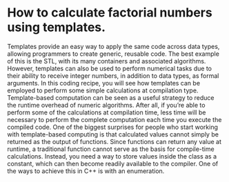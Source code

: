 # How to calculate factorial numbers using templates.
Templates provide an easy way to apply the same code across data types, allowing programmers to create
generic, reusable code. The best example of this is the STL, with its many containers and associated
algorithms. However, templates can also be used to perform numerical tasks due to their ability to receive
integer numbers, in addition to data types, as formal arguments. In this coding recipe, you will see how
templates can be employed to perform some simple calculations at compilation type.
Template-based computation can be seen as a useful strategy to reduce the runtime overhead of
numeric algorithms. After all, if you’re able to perform some of the calculations at compilation time, less
time will be necessary to perform the complete computation each time you execute the compiled code.
One of the biggest surprises for people who start working with template-based computing is that
calculated values cannot simply be returned as the output of functions. Since functions can return any value
at runtime, a traditional function cannot serve as the basis for compile-time calculations. Instead, you need
a way to store values inside the class as a constant, which can then become readily available to the compiler.
One of the ways to achieve this in C++ is with an enumeration.
